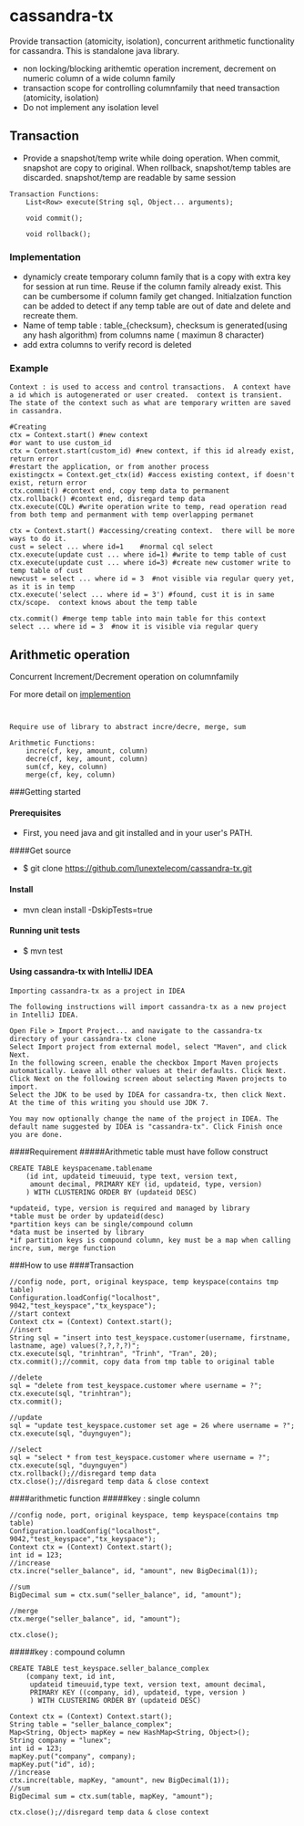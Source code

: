 cassandra-tx
============

Provide transaction (atomicity, isolation), concurrent arithmetic functionality for cassandra.  This is standalone java library.
* non locking/blocking arithemtic operation increment, decrement on numeric column of a wide column family
* transaction scope for controlling columnfamily that need transaction (atomicity, isolation)
* Do not implement any isolation level


## Transaction
* Provide a snapshot/temp write while doing operation.  When commit, snapshot are copy to original.  When rollback, snapshot/temp tables are discarded.  snapshot/temp are readable by same session
```
Transaction Functions:
	List<Row> execute(String sql, Object... arguments);

	void commit();

	void rollback();
```
### Implementation
* dynamicly create temporary column family that is a copy with extra key for session at run time.  Reuse if the column family already exist.  This can be cumbersome if column family get changed.  Initialzation function can be added to detect if any temp table are out of date and delete and recreate them.
* Name of temp table : table_{checksum}, checksum is generated(using any hash algorithm) from columns name ( maximun 8 character)
* add extra columns to verify record is deleted


### Example
```
Context : is used to access and control transactions.  A context have a id which is autogenerated or user created.  context is transient.  The state of the context such as what are temporary written are saved in cassandra.

#Creating
ctx = Context.start() #new context	
#or want to use custom_id
ctx = Context.start(custom_id) #new context, if this id already exist, return error
#restart the application, or from another process
existingctx = Context.get_ctx(id) #access existing context, if doesn't exist, return error 	
ctx.commit() #context end, copy temp data to permanent
ctx.rollback() #context end, disregard temp data
ctx.execute(CQL) #write operation write to temp, read operation read from both temp and permanment with temp overlapping permanet
```

```
ctx = Context.start() #accessing/creating context.  there will be more ways to do it.
cust = select ... where id=1	#normal cql select
ctx.execute(update cust ... where id=1) #write to temp table of cust
ctx.execute(update cust ... where id=3) #create new customer write to temp table of cust
newcust = select ... where id = 3  #not visible via regular query yet, as it is in temp
ctx.execute('select ... where id = 3') #found, cust it is in same ctx/scope.  context knows about the temp table

ctx.commit() #merge temp table into main table for this context
select ... where id = 3  #now it is visible via regular query
```


## Arithmetic operation
Concurrent Increment/Decrement operation on columnfamily

For more detail on [implemention](README.md)
```


Require use of library to abstract incre/decre, merge, sum

Arithmetic Functions:
	incre(cf, key, amount, column) 
	decre(cf, key, amount, column)
	sum(cf, key, column)
	merge(cf, key, column)
```


###Getting started
#### Prerequisites
* First, you need java and git installed and in your user's PATH. 

####Get source
* $ git clone https://github.com/lunextelecom/cassandra-tx.git

#### Install
* mvn clean install -DskipTests=true

#### Running unit tests
* $ mvn test

#### Using cassandra-tx with IntelliJ IDEA
```
Importing cassandra-tx as a project in IDEA

The following instructions will import cassandra-tx as a new project in IntelliJ IDEA.

Open File > Import Project... and navigate to the cassandra-tx directory of your cassandra-tx clone 
Select Import project from external model, select "Maven", and click Next.
In the following screen, enable the checkbox Import Maven projects automatically. Leave all other values at their defaults. Click Next.
Click Next on the following screen about selecting Maven projects to import.
Select the JDK to be used by IDEA for cassandra-tx, then click Next.
At the time of this writing you should use JDK 7.

You may now optionally change the name of the project in IDEA. The default name suggested by IDEA is "cassandra-tx". Click Finish once you are done.
```

####Requirement
#####Arithmetic table must have follow construct
```
CREATE TABLE keyspacename.tablename
	(id int, updateid timeuuid, type text, version text, 
	 amount decimal, PRIMARY KEY (id, updateid, type, version)
	) WITH CLUSTERING ORDER BY (updateid DESC)

*updateid, type, version is required and managed by library
*table must be order by updateid(desc)
*partition keys can be single/compound column
*data must be inserted by library
*if partition keys is compound column, key must be a map when calling incre, sum, merge function

```
###How to use
####Transaction
```
//config node, port, original keyspace, temp keyspace(contains tmp table)
Configuration.loadConfig("localhost", 9042,"test_keyspace","tx_keyspace");
//start context
Context ctx = (Context) Context.start();
//insert
String sql = "insert into test_keyspace.customer(username, firstname, lastname, age) values(?,?,?,?)";
ctx.execute(sql, "trinhtran", "Trinh", "Tran", 20);
ctx.commit();//commit, copy data from tmp table to original table

//delete
sql = "delete from test_keyspace.customer where username = ?";
ctx.execute(sql, "trinhtran");
ctx.commit();

//update
sql = "update test_keyspace.customer set age = 26 where username = ?";
ctx.execute(sql, "duynguyen");

//select
sql = "select * from test_keyspace.customer where username = ?";
ctx.execute(sql, "duynguyen")
ctx.rollback();//disregard temp data
ctx.close();//disregard temp data & close context
```
####arithmetic function
#####key : single column
```
//config node, port, original keyspace, temp keyspace(contains tmp table)
Configuration.loadConfig("localhost", 9042,"test_keyspace","tx_keyspace");
Context ctx = (Context) Context.start();
int id = 123;
//increase
ctx.incre("seller_balance", id, "amount", new BigDecimal(1));

//sum
BigDecimal sum = ctx.sum("seller_balance", id, "amount");

//merge
ctx.merge("seller_balance", id, "amount");

ctx.close();
```

#####key : compound column
```
CREATE TABLE test_keyspace.seller_balance_complex 
	(company text, id int, 
	 updateid timeuuid,type text, version text, amount decimal,
	 PRIMARY KEY ((company, id), updateid, type, version )
	 ) WITH CLUSTERING ORDER BY (updateid DESC)
```
```
Context ctx = (Context) Context.start();
String table = "seller_balance_complex";
Map<String, Object> mapKey = new HashMap<String, Object>();
String company = "lunex";
int id = 123;
mapKey.put("company", company);
mapKey.put("id", id);
//increase
ctx.incre(table, mapKey, "amount", new BigDecimal(1));
//sum
BigDecimal sum = ctx.sum(table, mapKey, "amount");

ctx.close();//disregard temp data & close context
```
